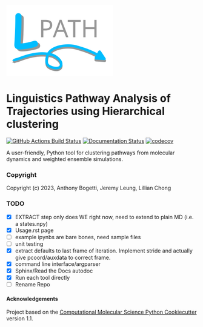 ![lpath_logo.png](logo/lpath_logo.png)

Linguistics Pathway Analysis of Trajectories using Hierarchical clustering
==============================
[//]: # (Badges)
[![GitHub Actions Build Status](https://github.com/jeremyleung521/lpath/workflows/CI/badge.svg)](https://github.com/jeremyleung521/lpath/actions?query=workflow%3ACI)
[![Documentation Status](https://readthedocs.org/projects/lpath/badge/?version=latest)](https://lpath.readthedocs.io/en/latest/?badge=latest)
[![codecov](https://codecov.io/gh/jeremyleung521/lpath/branch/main/graph/badge.svg?token=5SS08RH1MO)](https://codecov.io/gh/jeremyleung521/lpath)

A user-friendly, Python tool for clustering pathways from molecular dynamics and weighted ensemble simulations.

### Copyright

Copyright (c) 2023, Anthony Bogetti, Jeremy Leung, Lillian Chong

### TODO
- [x] EXTRACT step only does WE right now, need to extend to plain MD (i.e. a states.npy)
- [x] Usage.rst page
- [ ] example ipynbs are bare bones, need sample files
- [ ] unit testing
- [x] extract defaults to last frame of iteration. Implement stride and actually give pcoord/auxdata to correct frame.
- [x] command line interface/argparser
- [x] Sphinx/Read the Docs autodoc
- [x] Run each tool directly
- [ ] Rename Repo

#### Acknowledgements
 
Project based on the 
[Computational Molecular Science Python Cookiecutter](https://github.com/molssi/cookiecutter-cms) version 1.1.
